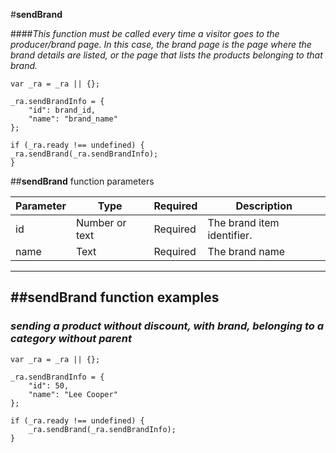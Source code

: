 #**sendBrand**

####*This function must be called every time a visitor goes to the producer/brand page. In this case, the brand page is the page where the brand details are listed, or the page that lists the products belonging to that brand.*

    var _ra = _ra || {};
    
    _ra.sendBrandInfo = {
		"id": brand_id,
		"name": "brand_name"
	};

	if (_ra.ready !== undefined) {
	_ra.sendBrand(_ra.sendBrandInfo);
	}

##**sendBrand** function parameters


|    **Parameter**    |    **Type**    |    **Required**    |    **Description**    |
|---|---|---|---|
|  id  |  Number or text  |  Required  |  The brand item identifier.  |
|	name	|	Text	|	Required	|	The brand name	|


----------

##**sendBrand function examples**
----------

### *sending a product without discount, with brand, belonging to a category without parent*
	
	var _ra = _ra || {};

	_ra.sendBrandInfo = {
		"id": 50,
		"name": "Lee Cooper"
	};
	
	if (_ra.ready !== undefined) {
		_ra.sendBrand(_ra.sendBrandInfo);
	}
	